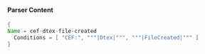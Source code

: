 #### Parser Content
```Java
{
Name = cef-dtex-file-created
  Conditions = [ "CEF:", """|Dtex|""", """|FileCreated|""" ]
}
```